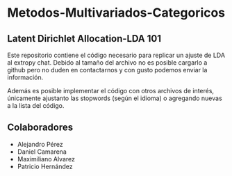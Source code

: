 # Metodos-Multivariados-Categoricos
## Latent Dirichlet Allocation-LDA 101

Este repositorio contiene el código necesario para replicar un ajuste de LDA al extropy chat. Debido al tamaño del archivo no es
posible cargarlo a github pero no duden en contactarnos y con gusto podemos enviar la información.

Además es posible implementar el código con otros archivos de interés, únicamente ajustanto las stopwords (según el idioma) o 
agregando nuevas a la lista del código.

## Colaboradores
  - Alejandro Pérez
  - Daniel Camarena
  - Maximiliano Alvarez
  - Patricio Hernández
